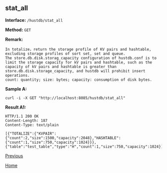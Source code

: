 ## stat_all ##

**Interface:** `/hustdb/stat_all`

**Method:** `GET`

**Remark:**

	In totalize，return the storage profile of KV pairs and hashtable, excluding storage profiles of sort set, set and queue.
	The store.db.disk.storag_capacity configuration of hustdb.conf is to limit the storage capacity for kV pairs and hashtable, such as the capacity of kV pairs and hashtable is greater than store.db.disk.storage_capacity, and hustdb will prohibit insert operations.
	count: quantity; size: bytes; capacity: consumption of disk bytes.

**Sample A:**

    curl -i -X GET "http://localhost:8085/hustdb/stat_all"

**Result A1:**

	HTTP/1.1 200 OK
	Content-Length: 187
	Content-Type: text/plain

	[{"TOTALIZE":{"KVPAIR":{"count":2,"size":1500,"capacity":2048},"HASHTABLE":{"count":1,"size":750,"capacity":1024}}},{"table":"test_table","type":"H","count":1,"size":750,"capacity":1024}]

[Previous](../hustdb.md)

[Home](../../../index.md)